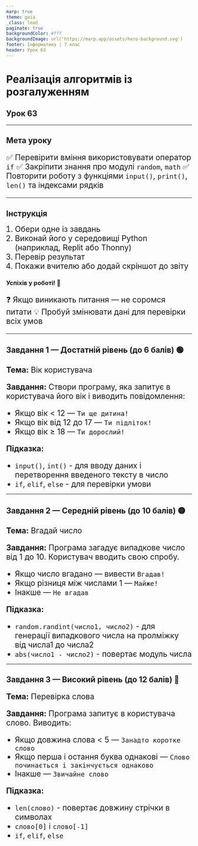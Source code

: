 ```yaml
---
marp: true
theme: gaia
_class: lead
paginate: true
backgroundColor: #fff
backgroundImage: url('https://marp.app/assets/hero-background.svg')
footer: Інформатика | 7 клас
header: Урок 63
---
```


# **Реалізація алгоритмів із розгалуженням**

## Урок **63**

---

## Мета уроку

✅ Перевірити вміння використовувати оператор `if`
✅ Закріпити знання про модулі `random`, `math`
✅ Повторити роботу з функціями `input()`, `print()`, `len()` та індексами рядків

---

## Інструкція

1. Обери одне із завдань
2. Виконай його у середовищі Python (наприклад, Replit або Thonny)
3. Перевір результат
4. Покажи вчителю або додай скріншот до звіту

### Успіхів у роботі! 🎯

❓ Якщо виникають питання — не соромся питати
💡 Пробуй змінювати дані для перевірки всіх умов

---

<style>
  p, li {
    font-size:21px;
  }
</style>

## Завдання 1 — Достатній рівень (до 6 балів) 🟢

**Тема:** Вік користувача

**Завдання:**
Створи програму, яка запитує в користувача його вік і виводить повідомлення:

- Якщо вік < 12 — `Ти ще дитина!`
- Якщо вік від 12 до 17 — `Ти підліток!`
- Якщо вік ≥ 18 — `Ти дорослий!`

**Підказка:**

- `input()`, `int()` - для вводу даних і перетворення введеного тексту в число
- `if`, `elif`, `else` - для перевірки умови

---

## Завдання 2 — Середній рівень (до 10 балів) 🟡

**Тема:** Вгадай число

**Завдання:**
Програма загадує випадкове число від 1 до 10. Користувач вводить свою спробу.

- Якщо число вгадано — вивести `Вгадав!`
- Якщо різниця між числами 1 — `Майже!`
- Інакше — `Не вгадав`

**Підказка:**

- `random.randint(число1, число2)` - для генерації випадкового числа на пролміжку від числа1 до числа2
- `abs(число1 - число2)` - повертає модуль числа

---

## Завдання 3 — Високий рівень (до 12 балів) 🔵

**Тема:** Перевірка слова

**Завдання:**
Програма запитує в користувача слово. Виводить:

- Якщо довжина слова < 5 — `Занадто коротке слово`
- Якщо перша і остання буква однакові — `Слово починається і закінчується однаково`
- Інакше — `Звичайне слово`

**Підказка:**

- `len(слово)` - повертає довжину стрічки в символах
- `слово[0]` і `слово[-1]`
- `if`, `elif`, `else`
